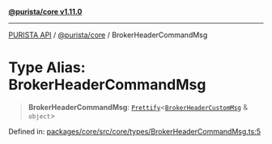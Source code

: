 [**@purista/core v1.11.0**](../README.md)

***

[PURISTA API](../../../packages.md) / [@purista/core](../README.md) / BrokerHeaderCommandMsg

# Type Alias: BrokerHeaderCommandMsg

> **BrokerHeaderCommandMsg**: [`Prettify`](Prettify.md)\<[`BrokerHeaderCustomMsg`](BrokerHeaderCustomMsg.md) & `object`\>

Defined in: [packages/core/src/core/types/BrokerHeaderCommandMsg.ts:5](https://github.com/puristajs/purista/blob/master/packages/core/src/core/types/BrokerHeaderCommandMsg.ts#L5)
